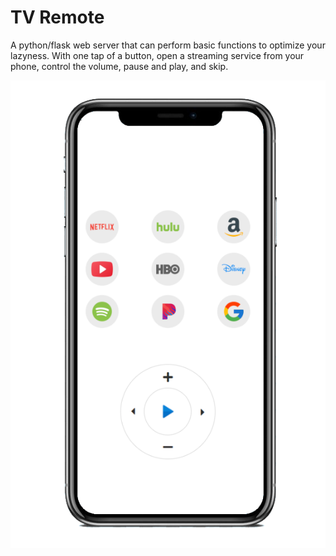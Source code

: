 # TV Remote
A python/flask web server that can perform basic functions to optimize your lazyness.
With one tap of a button, open a streaming service from your phone, control the volume, pause and play, and skip.

![](static/images/phone.png)
